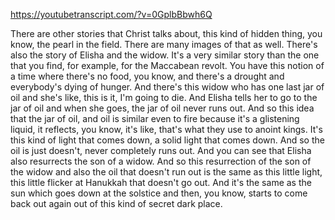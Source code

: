 https://youtubetranscript.com/?v=0GplbBbwh6Q

 There are other stories that Christ talks about, this kind of hidden thing, you know, the pearl in the field. There are many images of that as well. There's also the story of Elisha and the widow. It's a very similar story than the one that you find, for example, for the Maccabean revolt. You have this notion of a time where there's no food, you know, and there's a drought and everybody's dying of hunger. And there's this widow who has one last jar of oil and she's like, this is it, I'm going to die. And Elisha tells her to go to the jar of oil and when she goes, the jar of oil never runs out. And so this idea that the jar of oil, and oil is similar even to fire because it's a glistening liquid, it reflects, you know, it's like, that's what they use to anoint kings. It's this kind of light that comes down, a solid light that comes down. And so the oil is just doesn't, never completely runs out. And you can see that Elisha also resurrects the son of a widow. And so this resurrection of the son of the widow and also the oil that doesn't run out is the same as this little light, this little flicker at Hanukkah that doesn't go out. And it's the same as the sun which goes down at the solstice and then, you know, starts to come back out again out of this kind of secret dark place.